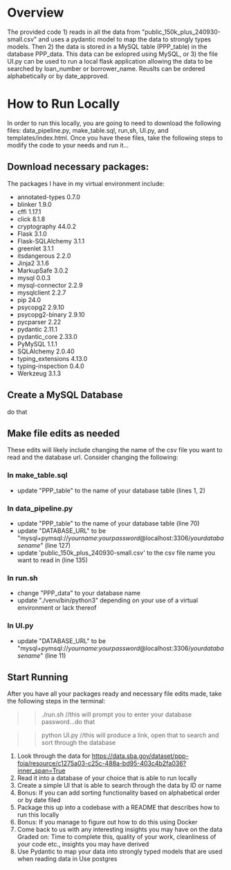 # Overview
The provided code 1) reads in all the data from "public_150k_plus_240930-small.csv" and uses a pydantic model to map the data to strongly types models. Then 2) the data is stored in a MySQL table (PPP_table) in the database PPP_data. This data can be exlopred using MySQL, or 3) the file UI.py can be used to run a local flask application allowing the data to be searched by loan_number or borrower_name. Reuslts can be ordered alphabetically or by date_approved.

# How to Run Locally
In order to run this locally, you are going to need to download the following files: data_pipeline.py, make_table.sql, run,sh, UI.py, and templates/index.html. Once you have these files, take the following steps to modify the code to your needs and run it... 

## Download necessary packages:
The packages I have in my virtual environment include: 
- annotated-types   0.7.0
- blinker           1.9.0
- cffi              1.17.1
- click             8.1.8
- cryptography      44.0.2
- Flask             3.1.0
- Flask-SQLAlchemy  3.1.1
- greenlet          3.1.1
- itsdangerous      2.2.0
- Jinja2            3.1.6
- MarkupSafe        3.0.2
- mysql             0.0.3
- mysql-connector   2.2.9
- mysqlclient       2.2.7
- pip               24.0
- psycopg2          2.9.10
- psycopg2-binary   2.9.10
- pycparser         2.22
- pydantic          2.11.1
- pydantic_core     2.33.0
- PyMySQL           1.1.1
- SQLAlchemy        2.0.40
- typing_extensions 4.13.0
- typing-inspection 0.4.0
- Werkzeug          3.1.3

## Create a MySQL Database
do that

## Make file edits as needed
These edits will likely include changing the name of the csv file you want to read and the database url. Consider changing the following:

### In make_table.sql
- update "PPP_table" to the name of your database table (lines 1, 2)

### In data_pipeline.py
- update "PPP_table" to the name of your database table (line 70)
- update "DATABASE_URL" to be "mysql+pymsql://*yourname*:*yourpassword*@localhost:3306/*yourdatabasename*" (line 127)
- update 'public_150k_plus_240930-small.csv' to the csv file name you want to read in (line 135)

### In run.sh
- change "PPP_data" to your database name
- update "./venv/bin/python3" depending on your use of a virtual environment or lack thereof

### In UI.py
- update "DATABASE_URL" to be "mysql+pymsql://*yourname*:*yourpassword*@localhost:3306/*yourdatabasename*" (line 11)

## Start Running
After you have all your packages ready and necessary file edits made, take the following steps in the terminal:
>> ./run.sh //this will prompt you to enter your database password...do that

>> python UI.py //this will produce a link, open that to search and sort through the database





  



1. Look through the data for https://data.sba.gov/dataset/ppp-foia/resource/c1275a03-c25c-488a-bd95-403c4b2fa036?inner_span=True
2. Read it into a database of your choice that is able to run locally
3. Create a simple UI that is able to search through the data by ID or name
4. Bonus: If you can add sorting functionality based on alphabetical order or by date filed
5. Package this up into a codebase with a README that describes how to run this locally
6. Bonus: If you manage to figure out how to do this using Docker
7. Come back to us with any interesting insights you may have on the data
Graded on: Time to complete this, quality of your work, cleanliness of your code etc., insights you may have derived
8. Use Pydantic to map your data into strongly typed models that are used when reading data in
Use postgres

